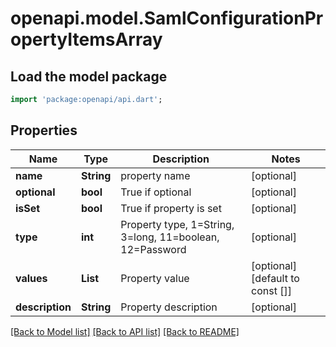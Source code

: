 # openapi.model.SamlConfigurationPropertyItemsArray

## Load the model package
```dart
import 'package:openapi/api.dart';
```

## Properties
Name | Type | Description | Notes
------------ | ------------- | ------------- | -------------
**name** | **String** | property name | [optional] 
**optional** | **bool** | True if optional | [optional] 
**isSet** | **bool** | True if property is set | [optional] 
**type** | **int** | Property type, 1=String, 3=long, 11=boolean, 12=Password | [optional] 
**values** | **List<String>** | Property value | [optional] [default to const []]
**description** | **String** | Property description | [optional] 

[[Back to Model list]](../README.md#documentation-for-models) [[Back to API list]](../README.md#documentation-for-api-endpoints) [[Back to README]](../README.md)


